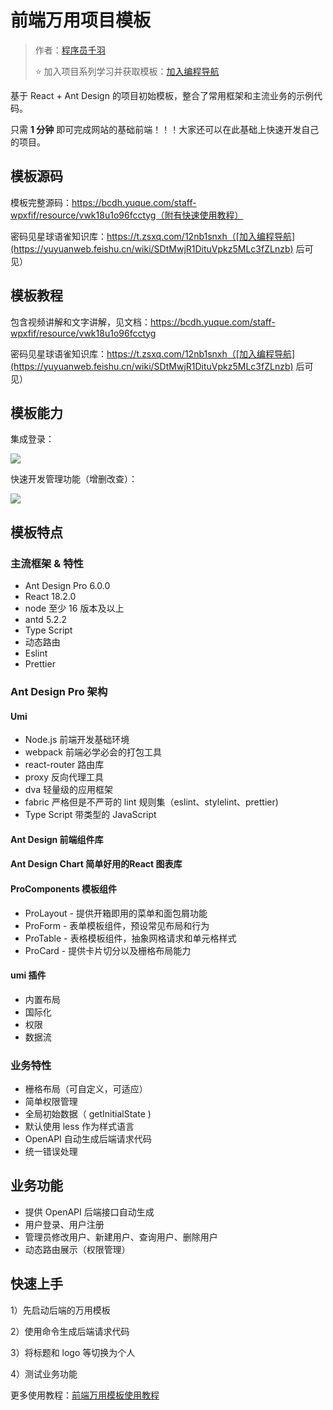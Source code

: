 # 前端万用项目模板

> 作者：[程序员千羽](https://yuyuanweb.feishu.cn/wiki/Abldw5WkjidySxkKxU2cQdAtnah)
>
> ⭐️ 加入项目系列学习并获取模板：[加入编程导航](https://yuyuanweb.feishu.cn/wiki/SDtMwjR1DituVpkz5MLc3fZLnzb) 

基于 React + Ant Design 的项目初始模板，整合了常用框架和主流业务的示例代码。

只需 **1 分钟** 即可完成网站的基础前端！！！大家还可以在此基础上快速开发自己的项目。

## 模板源码

模板完整源码：https://bcdh.yuque.com/staff-wpxfif/resource/vwk18u1o96fcctyg（附有快速使用教程）

密码见星球语雀知识库：https://t.zsxq.com/12nb1snxh（[加入编程导航](https://yuyuanweb.feishu.cn/wiki/SDtMwjR1DituVpkz5MLc3fZLnzb) 后可见）

## 模板教程

包含视频讲解和文字讲解，见文档：https://bcdh.yuque.com/staff-wpxfif/resource/vwk18u1o96fcctyg

密码见星球语雀知识库：https://t.zsxq.com/12nb1snxh（[加入编程导航](https://yuyuanweb.feishu.cn/wiki/SDtMwjR1DituVpkz5MLc3fZLnzb) 后可见）

## 模板能力

集成登录：

![](https://pic.yupi.icu/5563/202404191437834.png)

快速开发管理功能（增删改查）：

![](https://pic.yupi.icu/5563/202404191437691.png)

## **模板特点**

### **主流框架 & 特性**

- Ant Design Pro 6.0.0
- React 18.2.0
- node 至少 16 版本及以上
- antd 5.2.2
- Type Script
- 动态路由
- Eslint
- Prettier

### **Ant Design Pro 架构**

#### **Umi**

- Node.js 前端开发基础环境
- webpack 前端必学必会的打包工具
- react-router 路由库
- proxy 反向代理工具
- dva 轻量级的应用框架
- fabric 严格但是不严苛的 lint 规则集（eslint、stylelint、prettier)
- Type Script 带类型的 JavaScript

#### **Ant Design 前端组件库**

#### **Ant Design Chart 简单好用的React 图表库**

#### **ProComponents 模板组件**

- ProLayout - 提供开箱即用的菜单和面包屑功能
- ProForm - 表单模板组件，预设常见布局和行为
- ProTable - 表格模板组件，抽象网格请求和单元格样式
- ProCard - 提供卡片切分以及栅格布局能力

#### **umi 插件**

- 内置布局
- 国际化
- 权限
- 数据流

### **业务特性**

- 栅格布局（可自定义，可适应）
- 简单权限管理
- 全局初始数据（ getInitialState )
- 默认使用 less 作为样式语言
- OpenAPI 自动生成后端请求代码
- 统一错误处理

## **业务功能**

- 提供 OpenAPI 后端接口自动生成
- 用户登录、用户注册
- 管理员修改用户、新建用户、查询用户、删除用户
- 动态路由展示（权限管理）

## **快速上手**

1）先启动后端的万用模板

2）使用命令生成后端请求代码

3）将标题和 logo 等切换为个人

4）测试业务功能

更多使用教程：[前端万用模板使用教程](https://bcdh.yuque.com/staff-wpxfif/resource/rnv6shm2l57rsx6x#nqnzY)